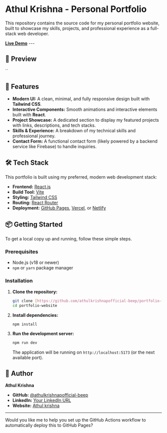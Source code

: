 # Athul Krishna - Personal Portfolio

This repository contains the source code for my personal portfolio website, built to showcase my skills, projects, and professional experience as a full-stack web developer.

[**Live Demo**](https://athulkrishnapofficial-beep.github.io/portfolio-website/) ---

## 📸 Preview

``

## 🚀 Features

* **Modern UI:** A clean, minimal, and fully responsive design built with **Tailwind CSS**.
* **Interactive Components:** Smooth animations and interactive elements built with **React**.
* **Project Showcase:** A dedicated section to display my featured projects with links, descriptions, and tech stacks.
* **Skills & Experience:** A breakdown of my technical skills and professional journey.
* **Contact Form:** A functional contact form (likely powered by a backend service like Firebase) to handle inquiries.

## 🛠️ Tech Stack

This portfolio is built using my preferred, modern web development stack:

* **Frontend:** [React.js](https://reactjs.org/)
* **Build Tool:** [Vite](https://vitejs.dev/)
* **Styling:** [Tailwind CSS](https://tailwindcss.com/)
* **Routing:** [React Router](https://reactrouter.com/)
* **Deployment:** [GitHub Pages](https://pages.github.com/), [Vercel](https://vercel.com/), or [Netlify](https://www.netlify.com/)

## 📦 Getting Started

To get a local copy up and running, follow these simple steps.

### Prerequisites

* Node.js (v18 or newer)
* `npm` or `yarn` package manager

### Installation

1.  **Clone the repository:**
    ```sh
    git clone [https://github.com/athulkrishnapofficial-beep/portfolio-website.git](https://github.com/athulkrishnapofficial-beep/portfolio-website.git)
    cd portfolio-website
    ```

2.  **Install dependencies:**
    ```sh
    npm install
    ```

3.  **Run the development server:**
    ```sh
    npm run dev
    ```

    The application will be running on `http://localhost:5173` (or the next available port).

## 👤 Author

**Athul Krishna**
* **GitHub:** [@athulkrishnapofficial-beep](https://github.com/athulkrishnapofficial-beep)
* **LinkedIn:** [Your LinkedIn URL](https://www.linkedin.com/in/athulkrishnap)
* **Website:** [Athul krishna](https://portfolio-website-tau-six-41.vercel.app/)

---

Would you like me to help you set up the GitHub Actions workflow to automatically deploy this to GitHub Pages?
